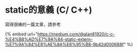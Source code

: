 # static的意義  \(C/ C++\)

寫得很棒的一篇文章，請參考

{% embed url="https://medium.com/@alan81920/c-c-%E4%B8%AD%E7%9A%84-static-extern-%E7%9A%84%E8%AE%8A%E6%95%B8-9b42d000688f" %}



